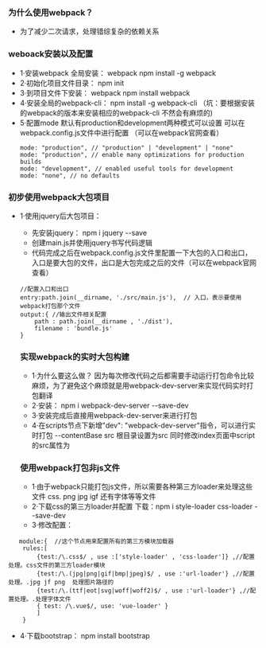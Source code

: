 
### 为什么使用webpack？
+ 为了减少二次请求，处理错综复杂的依赖关系
### weboack安装以及配置
+ 1·安装webpack   全局安装：  webpack npm install -g webpack
+ 2·初始化项目文件目录： npm init 
+ 3·到项目文件下安装：   webpack npm install webpack
+ 4·安装全局的webpack-cli：   npm install -g webpack-cli  （坑：要根据安装的webpack的版本来安装相应的webpack-cli 不然会有麻烦的)
+ 5·配置mode 默认有production和development两种模式可以设置  可以在webpack.config.js文件中进行配置 （可以在webpack官网查看）
    ```
    mode: "production", // "production" | "development" | "none"
    mode: "production", // enable many optimizations for production builds
    mode: "development", // enabled useful tools for development
    mode: "none", // no defaults
    ```
    
### 初步使用webpack大包项目
+ 1·使用jquery后大包项目：
    + 先安装jquery： npm i jquery --save
    + 创建main.js并使用jquery书写代码逻辑 
    + 代码完成之后在webpack.config.js文件里配置一下大包的入口和出口，入口是要大包的文件，出口是大包完成之后的文件（可以在webpack官网查看）
  ```
  //配置入口和出口
  entry:path.join(__dirname, './src/main.js'),  // 入口，表示要使用webpack打包那个文件  
  output:{ //输出文件相关配置
      path : path.join(__dirname , './dist'),
      filename : 'bundle.js' 
  }
  ```
  ### 实现webpack的实时大包构建
  + 1·为什么要这么做？ 因为每次修改代码之后都需要手动运行打包命令比较麻烦，为了避免这个麻烦就是用webpack-dev-server来实现代码实时打包翻译
  + 2·安装： npm i webpack-dev-server --save-dev
  + 3·安装完成后直接用webpack-dev-server来进行打包
  + 4·在scripts节点下新增"dev": "webpack-dev-server"指令，可以进行实时打包  --contentBase src 根目录设置为src 同时修改index页面中script的src属性为<script src="bundle.js"></script>
  
  ### 使用webpack打包非js文件
  + 1·由于webpack只能打包js文件，所以需要各种第三方loader来处理这些文件 css. png jpg igf 还有字体等等文件
  + 2·下载css的第三方loader并配置   下载：npm i style-loader css-loader --save-dev
  + 3·修改配置：
  
```
   module:{  //这个节点用来配置所有的第三方模块加载器
    rules:[
        {test:/\.css$/ , use :['style-loader' , 'css-loader']} ,//配置处理。css文件的第三方loader模块
        {test:/\.(jpg|png|gif|bmp|jpeg)$/ , use :'url-loader'} ,//配置处理。.jpg jf png  处理图片路径的
        {test:/\.(ttf|eot|svg|woff|woff2)$/ , use :'url-loader'} ,//配置处理。.处理字体文件
        { test: /\.vue$/, use: 'vue-loader' }
        ]
    }   
  ```
  + 4·下载bootstrap： npm install bootstrap   
    
